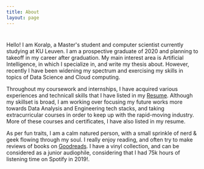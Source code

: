 ```yaml
---
title: About
layout: page
---
```


<script src="https://cdn.jsdelivr.net/npm/typed.js@2.0.9"></script>
<script defer src="../scripts/typed.js"></script>

<h1 class="Title"> <p class="typed" style="display: inline;"></p></h1>

<p>Hello! I am Koralp, a Master's student and computer scientist currently studying at KU Leuven. I am a prospective graduate of 2020 and planning to takeoff in my career after graduation. My main interest area is Artificial Intelligence, in which I specialize in, and write my thesis about. However, recently I have been widening my spectrum and exercising my skills in topics of Data Science and Cloud computing.</p>

<p>Throughout my coursework and internships, I have acquired various experiences and technicall skills that I have listed in my <a href="../assets/Koralp_Resume.pdf">Resume</a>. Although my skillset is broad, I am working over focusing my future works more towards Data Analysis and Engineering tech stacks, and taking extracurricular courses in order to keep up with the rapid-moving industry. More of these courses and certificates, I have also listed in my resume.</p>

<p>As per fun traits, I am a calm natured person, with a small sprinkle of nerd & geek flowing through my soul. I really enjoy reading, and often try to make reviews of books on <a href = " https://www.goodreads.com/">Goodreads</a>. I have a vinyl collection, and can be considered as a junior audiophile, considering that I had 75k hours of listening time on Spotify in 2019!. 


